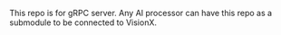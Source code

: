 This repo is for gRPC server. Any AI processor can have this repo as a submodule to be connected to VisionX.
